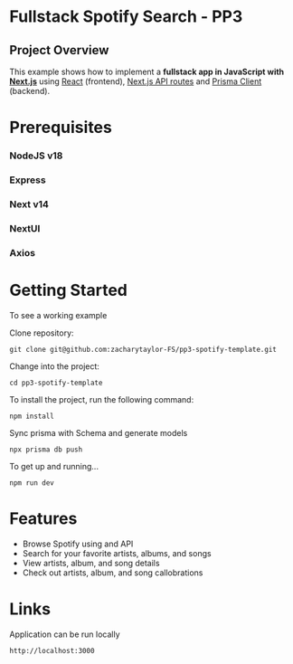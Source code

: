 # Fullstack Spotify Search - PP3

## Project Overview

This example shows how to implement a **fullstack app in JavaScript with [Next.js](https://nextjs.org/)** using [React](https://reactjs.org/) (frontend), [Next.js API routes](https://nextjs.org/docs/api-routes/introduction) and [Prisma Client](https://www.prisma.io/docs/reference/tools-and-interfaces/prisma-client) (backend).

# Prerequisites

### NodeJS v18

### Express

### Next v14

### NextUI

### Axios

# Getting Started

To see a working example

Clone repository:

    git clone git@github.com:zacharytaylor-FS/pp3-spotify-template.git

Change into the project:

    cd pp3-spotify-template

To install the project, run the following command:

    npm install

Sync prisma with Schema and generate models

    npx prisma db push

To get up and running...

    npm run dev

# Features

- Browse Spotify using and API
- Search for your favorite artists, albums, and songs
- View artists, album, and song details
- Check out artists, album, and song callobrations

# Links

Application can be run locally

    http://localhost:3000
